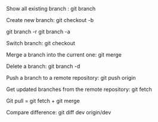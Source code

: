 Show all existing branch : git branch

Create new branch: git checkout -b <branch-name>

git branch -r
git branch -a

Switch branch: git checkout <branch-name>

Merge a branch into the current one: git merge <branch-name>

Delete a branch: git branch -d <branch-name>

Push a branch to a remote repository: git push origin <branch-name>	

Get updated branches from the remote repository: git fetch	

Git pull = git fetch + git merge

Compare difference: git diff dev origin/dev
